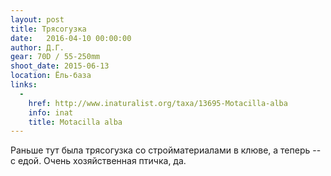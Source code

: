 ```yaml
---
layout: post
title: Трясогузка
date:   2016-04-10 00:00:00
author: Д.Г.
gear: 70D / 55-250mm
shoot_date: 2015-06-13
location: Ёль-база
links:
  -
    href: http://www.inaturalist.org/taxa/13695-Motacilla-alba
    info: inat
    title: Motacilla alba
---
```


Раньше тут была трясогузка со стройматериалами в клюве, а теперь -- с едой. Очень хозяйственная птичка, да.
